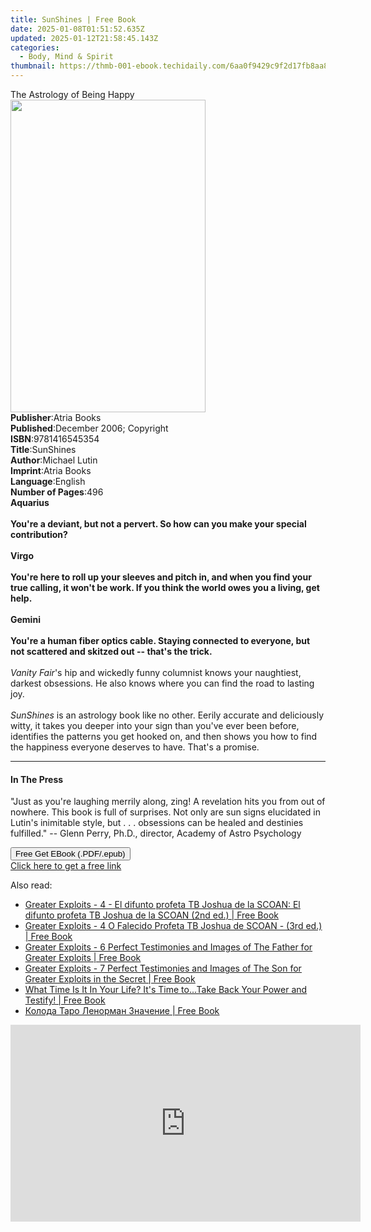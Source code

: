 ```yaml
---
title: SunShines | Free Book
date: 2025-01-08T01:51:52.635Z
updated: 2025-01-12T21:58:45.143Z
categories:
  - Body, Mind & Spirit
thumbnail: https://thmb-001-ebook.techidaily.com/6aa0f9429c9f2d17fb8aa89130fd3c5fa83cc06aea52c77b93f6364a29aa8d2d.jpg
---
```

<main id="book-container">
  <div class="flex flex-col">
    <div class="book-brief flex-1 py-6 px-4 sm:p-6 md:py-10 md:px-8">
      <!-- brief-->
      <div class="book-brief-main">The Astrology of Being Happy</div>
    </div>
    <div
      class="book-meta-info flex-1 grid gap-4 col-start-1 col-end-3 row-start-1 sm:mb-6 sm:grid-cols-4 lg:gap-6 lg:col-start-2 lg:row-end-6 lg:row-span-6 lg:mb-0"
    >
      <div
        class="book-meta-info-left place-content-center mt-4 p-4 text-sm leading-6 col-start-2 col-span-2 dark:text-slate-400"
      >
        <img
          class="w-full h-500 object-cover rounded-lg sm:h-255 sm:col-span-2 lg:col-span-full"
          src="https://img-001-ebook.techidaily.com/fae96e96d7784ed6ad6ae4b487cb96895e2ea4faf30d3b3ea0a75b9b654e9b68.jpg"
          alt=""
          width="312"
          height="500"
        />
      </div>
      <div
        class="book-meta-info-right mt-2 col-start-1 row-start-2 col-span-3 self-center"
      >
        <!-- meta data  -->
        <div class="flex flex-col px-4 md:px-8">
          <div class="flex-1">
            <strong>Publisher</strong>:<span class="px-2">Atria Books</span>
          </div>
          <div class="flex-1">
            <strong>Published</strong>:<span class="px-2"
              >December 2006; Copyright</span
            >
          </div>
          <div class="flex-1">
            <strong>ISBN</strong>:<span class="px-2">9781416545354</span>
          </div>
          <div class="flex-1">
            <strong>Title</strong>:<span class="px-2">SunShines</span>
          </div>
          <div class="flex-1">
            <strong>Author</strong>:<span class="px-2">Michael Lutin</span>
          </div>
          <div class="flex-1">
            <strong>Imprint</strong>:<span class="px-2">Atria Books</span>
          </div>
          <div class="flex-1">
            <strong>Language</strong>:<span class="px-2">English</span>
          </div>
          <div class="flex-1">
            <strong>Number of Pages</strong>:<span class="px-2">496</span>
          </div>
        </div>
      </div>
    </div>
    <div class="book-description flex-1 py-6 px-4 sm:p-6 md:py-10 md:px-8">
      <div class="book-description-main">
        <div accordion-content="" id="description">
          <b>Aquarius</b> <br />
          <br />
          <b
            >You're a deviant, but not a pervert. So how can you make your
            special contribution?</b
          >
          <br />
          <br />
          <b>Virgo</b> <br />
          <br />
          <b
            >You're here to roll up your sleeves and pitch in, and when you find
            your true calling, it won't be work. If you think the world owes you
            a living, get help.
          </b>
          <br />
          <br />
          <b>Gemini</b> <br />
          <br />
          <b
            >You're a human fiber optics cable. Staying connected to everyone,
            but not scattered and skitzed out -- that's the trick.</b
          >
          <br />
          <br />
          <i>Vanity Fair</i>'s hip and wickedly funny columnist knows your
          naughtiest, darkest obsessions. He also knows where you can find the
          road to lasting joy. <br />
          <br />
          <i>SunShines</i> is an astrology book like no other. Eerily accurate
          and deliciously witty, it takes you deeper into your sign than you've
          ever been before, identifies the patterns you get hooked on, and then
          shows you how to find the happiness everyone deserves to have. That's
          a promise.
        </div>
        <div class="accordion-fader"></div>
      </div>
    </div>
    <div class="book-excerpts flex-1 py-6 px-4 sm:p-6 md:py-10 md:px-8">
      <!-- excerpts-->
      <div class="book-excerpts-main">
        <hr />
        <h4 class="placeholder placeholder-heading">
          <span>In The Press</span>
        </h4>
        <p>
          "Just as you're laughing merrily along, zing! A revelation hits you
          from out of nowhere. This book is full of surprises. Not only are sun
          signs elucidated in Lutin's inimitable style, but . . . obsessions can
          be healed and destinies fulfilled." -- Glenn Perry, Ph.D., director,
          Academy of Astro Psychology
        </p>
      </div>
    </div>
    <div
      class="book-about-author flex-1 py-6 px-4 sm:p-6 md:py-10 md:px-8"
    ></div>
    <div class="book-free-get flex-1 py-6 px-4 sm:p-6 md:py-10 md:px-8">
      <button
        id="btn-free-get"
        class="bg-blue-500 hover:bg-blue-700 text-white font-bold py-2 px-4 rounded"
      >
        Free Get EBook (.PDF/.epub)
      </button>
      <div id="countdown-display" class="px-2 text-lg mt-2"></div>
      <a
        id="free-link"
        class="hidden bg-blue-500 hover:bg-blue-700 text-white font-bold py-2 px-4 rounded"
        href="https://www.ebooks.com/en-us/book/280255/sunshines/michael-lutin/"
        target="_blank"
        >Click here to get a free link</a
      >
    </div>
    <script>
      let countdownTime = 0;
      let countdownInterval = null;
      document
        .getElementById('btn-free-get')
        .addEventListener('click', startCountdown);
      function startCountdown() {
        countdownTime = new Date().getTime() + 60000 * 3;
        countdownInterval = setInterval(updateCountdown, 1000);
        document.getElementById('btn-free-get').disabled = true;
        document
          .getElementById('btn-free-get')
          .classList.add('bg-gray-500', 'cursor-not-allowed');
      }
      function updateCountdown() {
        let currentTime = new Date().getTime();
        let timeLeft = countdownTime - currentTime;
        let secondsLeft = Math.floor(timeLeft / 1000);
        document.getElementById('countdown-display').innerHTML =
          `Remaining time: ${secondsLeft} seconds.`;
        if (secondsLeft <= 0) {
          clearInterval(countdownInterval);
          document.getElementById('btn-free-get').classList.add('hidden');
          document.getElementById('free-link').classList.remove('hidden');
          document.getElementById('countdown-display').innerHTML = '';
        }
      }
    </script>
  </div>
</main>

<ins class="adsbygoogle"
      style="display:block"
      data-ad-client="ca-pub-7571918770474297"
      data-ad-slot="8358498916"
      data-ad-format="auto"
      data-full-width-responsive="true"></ins>
    

<span class="atpl-alsoreadstyle">Also read:</span>
<div><ul>
<li><a href="https://novels-ebooks.techidaily.com/210864932-9781088166567-greater-exploits-4-el-difunto-profeta-tb-joshua-de-la-scoan-el-difunto-profeta-tb-joshua-de-la-scoan-2nd-ed/"><u>Greater Exploits - 4 - El difunto profeta TB Joshua de la SCOAN: El difunto profeta TB Joshua de la SCOAN (2nd ed.) | Free Book</u></a></li>
<li><a href="https://novels-ebooks.techidaily.com/210864929-9781088167748-greater-exploits-4-o-falecido-profeta-tb-joshua-de-scoan-3rd-ed/"><u>Greater Exploits - 4 O Falecido Profeta TB Joshua de SCOAN - (3rd ed.) | Free Book</u></a></li>
<li><a href="https://novels-ebooks.techidaily.com/210865175-9781088141311-greater-exploits-6-perfect-testimonies-and-images-of-the-father-for-greater-exploits/"><u>Greater Exploits - 6 Perfect Testimonies and Images of The Father for Greater Exploits | Free Book</u></a></li>
<li><a href="https://novels-ebooks.techidaily.com/210865174-9781088143032-greater-exploits-7-perfect-testimonies-and-images-of-the-son-for-greater-exploits-in-the-secret/"><u>Greater Exploits - 7 Perfect Testimonies and Images of The Son for Greater Exploits in the Secret | Free Book</u></a></li>
<li><a href="https://novels-ebooks.techidaily.com/210866712-9781640085015-what-time-is-it-in-your-life-its-time-totake-back-your-power-and-testify/"><u>What Time Is It In Your Life? It's Time to...Take Back Your Power and Testify! | Free Book</u></a></li>
<li><a href="https://novels-ebooks.techidaily.com/210865164-9781960466075-koloda-taro-lenorman-znachenie/"><u>Колода Таро Ленорман Значение | Free Book</u></a></li>
</ul></div>

<!-- affiliate ads begin -->
<iframe width="560" height="315" src="https://www.youtube.com/embed/JAkb8Bv3AU4?si=2rHwnZYTzTLieKgY" title="YouTube video player" frameborder="0" allow="accelerometer; autoplay; clipboard-write; encrypted-media; gyroscope; picture-in-picture; web-share" referrerpolicy="strict-origin-when-cross-origin" allowfullscreen></iframe>
<!-- affiliate ads end -->

